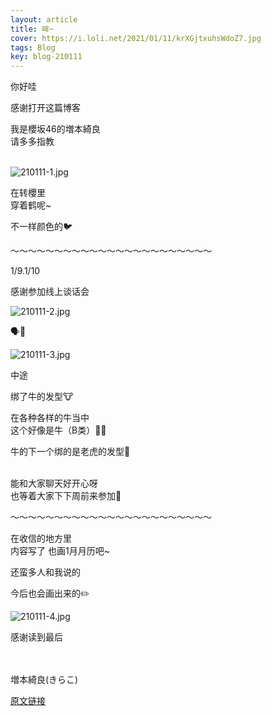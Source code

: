 ```yaml
---
layout: article
title: 哞~
cover: https://i.loli.net/2021/01/11/krXGjtxuhsWdoZ7.jpg
tags: Blog
key: blog-210111
---
```

你好哇

感谢打开这篇博客

我是櫻坂46的増本綺良<br/>
请多多指教
<br/><br/>

![210111-1.jpg](https://i.loli.net/2021/01/11/krXGjtxuhsWdoZ7.jpg)

在转櫻里<br/>
穿着鹤呢~

不一样颜色的🐦
<!--more-->

〜〜〜〜〜〜〜〜〜〜〜〜〜〜〜〜〜〜〜〜〜〜〜

1/9.1/10

感谢参加线上谈话会


![210111-2.jpg](https://i.loli.net/2021/01/11/RZ4UEBkdNoOAvsr.jpg)


🗣💬

![210111-3.jpg](https://i.loli.net/2021/01/11/Sa7kvlzYZBohudI.jpg)


中途

绑了牛的发型🐮


在各种各样的牛当中<br/>
这个好像是牛（B类）🐃🐂


牛的下一个绑的是老虎的发型🐯
<br/><br/>

能和大家聊天好开心呀<br/>
也等着大家下下周前来参加📱

〜〜〜〜〜〜〜〜〜〜〜〜〜〜〜〜〜〜〜〜〜〜〜


在收信的地方里<br/>
内容写了 也画1月月历吧~


还蛮多人和我说的


今后也会画出来的✏️

![210111-4.jpg](https://i.loli.net/2021/01/11/K6bFtNHjyazSrRT.jpg)

感谢读到最后
<br/><br/><br/>

増本綺良(きらこ)

[原文链接](https://sakurazaka46.com/s/s46/diary/detail/37431?cd=blog)